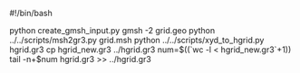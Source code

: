 #!/bin/bash

python create_gmsh_input.py
gmsh -2 grid.geo
python ../../scripts/msh2gr3.py grid.msh
python ../../scripts/xyd_to_hgrid.py hgrid.gr3
cp hgrid_new.gr3 ../hgrid.gr3
num=$((`wc -l < hgrid_new.gr3`+1))
tail -n+$num hgrid.gr3 >> ../hgrid.gr3

